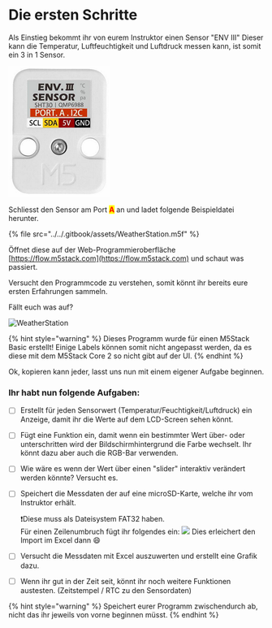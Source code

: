 # Die ersten Schritte

Als Einstieg bekommt ihr von eurem Instruktor einen Sensor "ENV III" Dieser kann die Temperatur, Luftfeuchtigkeit und Luftdruck messen kann, ist somit ein 3 in 1 Sensor.&#x20;

![](<../../.gitbook/assets/ENV III Sensor.png>)

Schliesst den Sensor am Port <mark style="color:red;">**A**</mark> an und ladet folgende Beispieldatei herunter.

{% file src="../../.gitbook/assets/WeatherStation.m5f" %}

Öffnet diese auf der Web-Programmieroberfläche [https://flow.m5stack.com](https://flow.m5stack.com) und schaut was passiert.

Versucht den Programmcode zu verstehen, somit könnt ihr bereits eure ersten Erfahrungen sammeln.

Fällt euch was auf?

![WeatherStation](../../.gitbook/assets/M5Flow\_WeatherStation.png)

{% hint style="warning" %}
Dieses Programm wurde für einen M5Stack Basic erstellt! Einige Labels können somit nicht angepasst werden, da es diese mit dem M5Stack Core 2 so nicht gibt auf der UI.
{% endhint %}

Ok, kopieren kann jeder, lasst uns nun mit einem eigener Aufgabe beginnen.

### Ihr habt nun folgende Aufgaben:

* [ ] Erstellt für jeden Sensorwert (Temperatur/Feuchtigkeit/Luftdruck) ein Anzeige, damit ihr die Werte auf dem LCD-Screen sehen könnt.
* [ ] Fügt eine Funktion ein, damit wenn ein bestimmter Wert über- oder unterschritten wird der Bildschirmhintergrund die Farbe wechselt. Ihr könnt dazu aber auch die RGB-Bar verwenden.
* [ ] Wie wäre es wenn der Wert über einen "slider" interaktiv verändert werden könnte? Versucht es.
*   [ ] Speichert die Messdaten der auf eine microSD-Karte, welche ihr vom Instruktor erhält.

    :exclamation:Diese muss als Dateisystem FAT32 haben.\
    Für einen Zeilenumbruch fügt ihr folgendes ein: ![](<../../.gitbook/assets/M5Flow\_Zeilenumbruch SD-Card.png>) Dies erleichert den Import im Excel dann :smile:
* [ ] Versucht die Messdaten mit Excel auszuwerten und erstellt eine Grafik dazu.
* [ ] Wenn ihr gut in der Zeit seit, könnt ihr noch weitere Funktionen austesten. (Zeitstempel / RTC zu den Sensordaten)

{% hint style="warning" %}
Speichert eurer Programm zwischendurch ab, nicht das ihr jeweils von vorne beginnen müsst.
{% endhint %}
